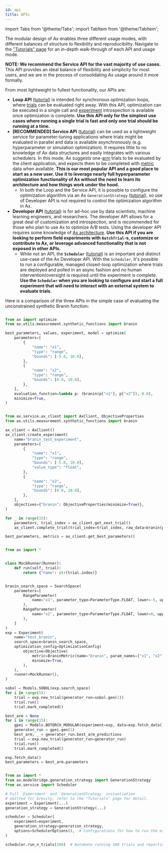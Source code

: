 ```yaml
---
id: api
title: APIs
---
```


import Tabs from '@theme/Tabs';
import TabItem from '@theme/TabItem';

The modular design of Ax enables three different usage modes, with different
balances of structure to flexibility and reproducibility. Navigate to the
["Tutorials" page](/tutorials/index.mdx) for an in-depth walk-through of each API and
usage mode.

**NOTE: We recommend the Service API for the vast majority of use cases.** This
API provides an ideal balance of flexibility and simplicity for most users, and
we are in the process of consolidating Ax usage around it more formally.

From most lightweight to fullest functionality, our APIs are:

-   **Loop API** ([tutorial](/tutorials/gpei_hartmann_loop/index.mdx)) is intended for
    synchronous optimization loops, where [trials](glossary.md#trial) can be
    evaluated right away. With this API, optimization can be executed in a single
    call and [experiment](glossary.md#experiment) introspection is available once
    optimization is complete. **Use this API only for the simplest use cases where
    running a single trial is fast and only one trial should be running at a
    time.**
-   **[RECOMMENDED] Service API**
    ([tutorial](/tutorials/gpei_hartmann_service/index.mdx)) can be used as a
    lightweight service for parameter-tuning applications where trials might be
    evaluated in parallel and data is available asynchronously (e.g.
    hyperparameter or simulation optimization). It requires little to no knowledge
    of Ax data structures and easily integrates with various schedulers. In this
    mode, Ax suggests one-[arm](glossary.md#arm) trials to be evaluated by the
    client application, and expects them to be completed with
    [metric](glossary.md#metric) data when available. **This is our most popular
    API and a good place to start as a new user. Use it to leverage nearly full
    hyperparameter optimization functionality of Ax without the need to learn its
    architecture and how things work under the hood.**
    -   In both the Loop and the Service API, it is possible to configure the
        optimization algorithm via an Ax `GenerationStrategy`
        ([tutorial](/tutorials/generation_strategy/index.mdx)), so use of Developer API
        is not required to control the optimization algorithm in Ax.
-   **Developer API** ([tutorial](/tutorials/gpei_hartmann_developer/index.mdx)) is for
    ad-hoc use by data scientists, machine learning engineers, and researchers.
    The developer API allows for a great deal of customization and introspection,
    and is recommended for those who plan to use Ax to optimize A/B tests. Using
    the developer API requires some knowledge of [Ax architecture](core.md). **Use
    this API if you are looking to perform field experiments with `BatchTrial`-s,
    customize or contribute to Ax, or leverage advanced functionality that is not
    exposed in other APIs.**
    -   While not an API, the **`Scheduler`**
        ([tutorial](/tutorials/scheduler/index.mdx)) is an important and distinct
        use-case of the Ax Developer API. With the `Scheduler`, it's possible to run
        a configurable, managed closed-loop optimization where trials are deployed
        and polled in an async fashion and no human intervention/oversight is
        required until the experiment is complete. **Use the `Scheduler` when you
        are looking to configure and start a full experiment that will need to
        interact with an external system to evaluate trials.**

Here is a comparison of the three APIs in the simple case of evaluating the
unconstrained synthetic Branin function:


<Tabs>
  <TabItem value="Loop" label="Loop" default>

```py

from ax import optimize
from ax.utils.measurement.synthetic_functions import branin

best_parameters, values, experiment, model = optimize(
    parameters=[
        {
            "name": "x1",
            "type": "range",
            "bounds": [-5.0, 10.0],
        },
        {
            "name": "x2",
            "type": "range",
            "bounds": [0.0, 10.0],
        },
    ],
    evaluation_function=lambda p: (branin(p["x1"], p["x2"]), 0.0),
    minimize=True,
)

```

  </TabItem>
  <TabItem value="Service" label="Service">

```py

from ax.service.ax_client import AxClient, ObjectiveProperties
from ax.utils.measurement.synthetic_functions import branin

ax_client = AxClient()
ax_client.create_experiment(
    name="branin_test_experiment",
    parameters=[
        {
            "name": "x1",
            "type": "range",
            "bounds": [-5.0, 10.0],
            "value_type": "float",
        },
        {
            "name": "x2",
            "type": "range",
            "bounds": [0.0, 10.0],
        },
    ],
    objectives={"branin": ObjectiveProperties(minimize=True)},
)

for _ in range(15):
    parameters, trial_index = ax_client.get_next_trial()
    ax_client.complete_trial(trial_index=trial_index, raw_data=branin(parameters["x1"], parameters["x2"]))

best_parameters, metrics = ax_client.get_best_parameters()

```

  </TabItem>
  <TabItem value="Developer" label="Developer">

```py

from ax import *


class MockRunner(Runner):
    def run(self, trial):
        return {"name": str(trial.index)}


branin_search_space = SearchSpace(
    parameters=[
        RangeParameter(
            name="x1", parameter_type=ParameterType.FLOAT, lower=-5, upper=10
        ),
        RangeParameter(
            name="x2", parameter_type=ParameterType.FLOAT, lower=0, upper=15
        ),
    ]
)
exp = Experiment(
    name="test_branin",
    search_space=branin_search_space,
    optimization_config=OptimizationConfig(
        objective=Objective(
            metric=BraninMetric(name="branin", param_names=["x1", "x2"]),
            minimize=True,
        ),
    ),
    runner=MockRunner(),
)

sobol = Models.SOBOL(exp.search_space)
for i in range(5):
    trial = exp.new_trial(generator_run=sobol.gen(1))
    trial.run()
    trial.mark_completed()

best_arm = None
for i in range(15):
    gpei = Models.BOTORCH_MODULAR(experiment=exp, data=exp.fetch_data())
    generator_run = gpei.gen(1)
    best_arm, _ = generator_run.best_arm_predictions
    trial = exp.new_trial(generator_run=generator_run)
    trial.run()
    trial.mark_completed()

exp.fetch_data()
best_parameters = best_arm.parameters

```

  </TabItem>
  <TabItem value="Scheduler" label="Scheduler">

```py

from ax import *
from ax.modelbridge.generation_strategy import GenerationStrategy
from ax.service import Scheduler

# Full `Experiment` and `GenerationStrategy` instantiation
# omitted for brevity, refer to the "Tutorials" page for detail.
experiment = Experiment(...)
generation_strategy = GenerationStrategy(...)

scheduler = Scheduler(
    experiment=experiment,
    generation_strategy=generation_strategy,
    options=SchedulerOptions(),  # Configurations for how to run the experiment
)

scheduler.run_n_trials(100)  # Automate running 100 trials and reporting results

```

  </TabItem>
</Tabs>
